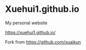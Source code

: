 # Xuehui1.github.io

My personal website

https://xuehui1.github.io/



Fork from https://github.com/xuaikun
